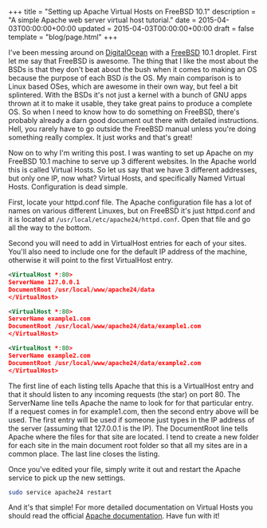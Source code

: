 +++
title = "Setting up Apache Virtual Hosts on FreeBSD 10.1"
description = "A simple Apache web server virtual host tutorial."
date = 2015-04-03T00:00:00+00:00
updated = 2015-04-03T00:00:00+00:00
draft = false
template = "blog/page.html"
+++

I've been messing around on <a title="The DigitalOcean website" href="http://digitalocean.com" target="_blank">DigitalOcean</a> with a <a title="FreeBSD website" href="http://freebsd.org" target="_blank">FreeBSD</a> 10.1 droplet. First let me say that FreeBSD is awesome. The thing that I like the most about the BSDs is that they don't beat about the bush when it comes to making an OS because the purpose of each BSD <em>is</em> the OS. My main comparison is to Linux based OSes, which are awesome in their own way, but feel a bit splintered. With the BSDs it's not just a kernel with a bunch of GNU apps thrown at it to make it usable, they take great pains to produce a complete OS. So when I need to know how to do something on FreeBSD, there's probably already a darn good document out there with detailed instructions. Hell, you rarely have to go outside the FreeBSD manual unless you're doing something really complex. It just works and that's great!

Now on to why I'm writing this post. I was wanting to set up Apache on my FreeBSD 10.1 machine to serve up 3 different websites. In the Apache world this is called Virtual Hosts. So let us say that we have 3 different addresses, but only one IP, now what? Virtual Hosts, and specifically Named Virtual Hosts. Configuration is dead simple.

First, locate your httpd.conf file. The Apache configuration file has a lot of names on various different Linuxes, but on FreeBSD it's just httpd.conf and it is located at `/usr/local/etc/apache24/httpd.conf`. Open that file and go all the way to the bottom.

Second you will need to add in VirtualHost entries for each of your sites. You'll also need to include one for the default IP address of the machine, otherwise it will point to the first VirtualHost entry.

```xml
<VirtualHost *:80>
ServerName 127.0.0.1
DocumentRoot /usr/local/www/apache24/data
</VirtualHost>
```

```xml
<VirtualHost *:80>
ServerName example1.com
DocumentRoot /usr/local/www/apache24/data/example1.com
</VirtualHost>
```

```xml
<VirtualHost *:80>
ServerName example2.com
DocumentRoot /usr/local/www/apache24/data/example2.com
</VirtualHost>
```

The first line of each listing tells Apache that this is a VirtualHost entry and that it should listen to any incoming requests (the star) on port 80. The ServerName line tells Apache the name to look for for that particular entry. If a request comes in for example1.com, then the second entry above will be used. The first entry will be used if someone just types in the IP address of the server (assuming that 127.0.0.1 is the IP). The DocumentRoot line tells Apache where the files for that site are located. I tend to create a new folder for each site in the main document root folder so that all my sites are in a common place. The last line closes the listing.

Once you've edited your file, simply write it out and restart the Apache service to pick up the new settings.

```bash
sudo service apache24 restart
```

And it's that simple! For more detailed documentation on Virtual Hosts you should read the official <a title="Apache Virtual Hosts documentation link" href="http://httpd.apache.org/docs/2.4/vhosts/" target="_blank">Apache documentation</a>. Have fun with it!